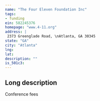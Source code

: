 ```yaml
---
name: "The Four Eleven Foundation Inc"
tags:
- funding
ein: 582245376
homepage: "www.4-11.org"
address: |
 2373 Greenglade Road, \nAtlanta, GA 30345
state: "GA"
city: "Atlanta"
lng: 
lat: 
description: ""
is_501c3: 
---
```


## Long description

Conference fees
